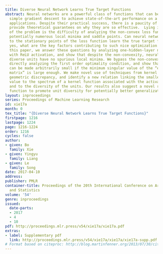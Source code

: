 ```yaml
---
title: Diverse Neural Network Learns True Target Functions
abstract: Neural networks are a powerful class of functions that can be trained with
  simple gradient descent to achieve state-of-the-art performance on a variety of
  applications. Despite their practical success, there is a paucity of results that
  provide theoretical guarantees on why they are so effective.  Lying in the center
  of the problem is the difficulty of analyzing the non-convex loss function with
  potentially numerous local minima and saddle points. Can neural networks corresponding
  to the stationary points of the loss function learn the true target function? If
  yes, what are the key factors contributing to such nice optimization properties?   In
  this paper, we answer these questions by analyzing one-hidden-layer neural networks
  with ReLU activation, and show that despite the non-convexity, neural networks with
  diverse units have no spurious local minima. We bypass the non-convexity issue by
  directly analyzing the first order optimality condition, and show that the loss
  can be made arbitrarily small if the minimum singular value of the “extended feature
  matrix” is large enough. We make novel use of techniques from kernel methods and
  geometric discrepancy, and identify a new relation linking the smallest singular
  value to the spectrum of a kernel function associated with the activation function
  and to the diversity of the units. Our results also suggest a novel regularization
  function to promote unit diversity for potentially better generalization ability.
layout: inproceedings
series: Proceedings of Machine Learning Research
id: xie17a
month: 0
tex_title: "{Diverse Neural Network Learns True Target Functions}"
firstpage: 1216
lastpage: 1224
page: 1216-1224
order: 1216
cycles: false
author:
- given: Bo
  family: Xie
- given: Yingyu
  family: Liang
- given: Le
  family: Song
date: 2017-04-10
address: 
publisher: PMLR
container-title: Proceedings of the 20th International Conference on Artificial Intelligence
  and Statistics
volume: '54'
genre: inproceedings
issued:
  date-parts:
  - 2017
  - 4
  - 10
pdf: http://proceedings.mlr.press/v54/xie17a/xie17a.pdf
extras:
- label: Supplementary pdf
  link: http://proceedings.mlr.press/v54/xie17a/xie17a/xie17a-supp.pdf
# Format based on citeproc: http://blog.martinfenner.org/2013/07/30/citeproc-yaml-for-bibliographies/
---
```

